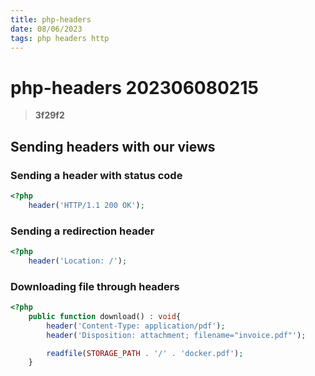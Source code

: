 ```yaml
---
title: php-headers
date: 08/06/2023
tags: php headers http
---
```


# **php-headers** 202306080215 
> **3f29f2**

  
## Sending headers with our views

### Sending a header with status code
```php
<?php
    header('HTTP/1.1 200 OK');
```
### Sending a redirection header
```php
<?php
    header('Location: /');
```

### Downloading file through headers
```php
<?php
    public function download() : void{
        header('Content-Type: application/pdf');
        header('Disposition: attachment; filename="invoice.pdf"');

        readfile(STORAGE_PATH . '/' . 'docker.pdf');
    }
```
